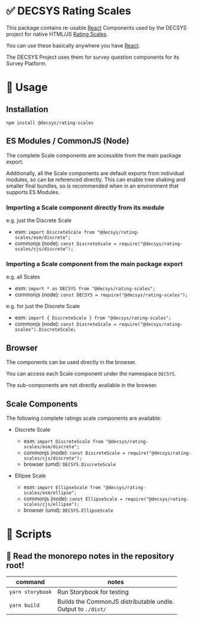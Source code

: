# ✅ DECSYS Rating Scales

This package contains re-usable [React] Components used by the DECSYS project for native HTML/JS [Rating Scales].

You can use these basically anywhere you have [React].

The DECSYS Project uses them for survey question components for its Survey Platform.

# 🎉 Usage

## Installation

`npm install @decsys/rating-scales`

## ES Modules / CommonJS (Node)

The complete Scale components are accessible from the main package export.

Additionally, all the Scale components are default exports from individual modules, so can be referenced directly. This can enable tree shaking and smaller final bundles, so is recommended when in an environment that supports ES Modules.

### Importing a Scale component directly from its module

e.g. just the Discrete Scale

- esm: `import DiscreteScale from "@decsys/rating-scales/esm/discrete";`
- commonjs (node): `const DiscreteScale = require("@decsys/rating-scales/cjs/discrete");`

### Importing a Scale component from the main package export

e.g. all Scales

- esm: `import * as DECSYS from "@decsys/rating-scales";`
- commonjs (node): `const DECSYS = require("@decsys/rating-scales");`

e.g. for just the Discrete Scale

- esm: `import { DiscreteScale } from "@decsys/rating-scales";`
- commonjs (node): `const DiscreteScale = require("@decsys/rating-scales").DiscreteScale;`

## Browser

The components can be used directly in the browser.

You can access each Scale component under the namespace `DECSYS`.

The sub-components are not directly available in the browser.

## Scale Components

The following complete ratings scale components are available:

- Discrete Scale

  - esm: `import DiscreteScale from "@decsys/rating-scales/esm/discrete";`
  - commonjs (node): `const DiscreteScale = require("@decsys/rating-scales/cjs/discrete");`
  - browser (umd): `DECSYS.DiscreteScale`

- Ellipse Scale
  - esm: `import EllipseScale from "@decsys/rating-scales/esm/ellipse";`
  - commonjs (node): `const EllipseScale = require("@decsys/rating-scales/cjs/ellipse");`
  - browser (umd): `DECSYS.EllipseScale`

# 📜 Scripts

## 🚝 Read the monorepo notes in the repository root!

| command | notes |
|-|-|
| `yarn storybook` | Run Storybook for testing |
| `yarn build` | Builds the CommonJS distributable undle.<br>Output to `./dist/` |

[react]: https://reactjs.org/
[rating scales]: https://en.wikipedia.org/wiki/Rating_scale
